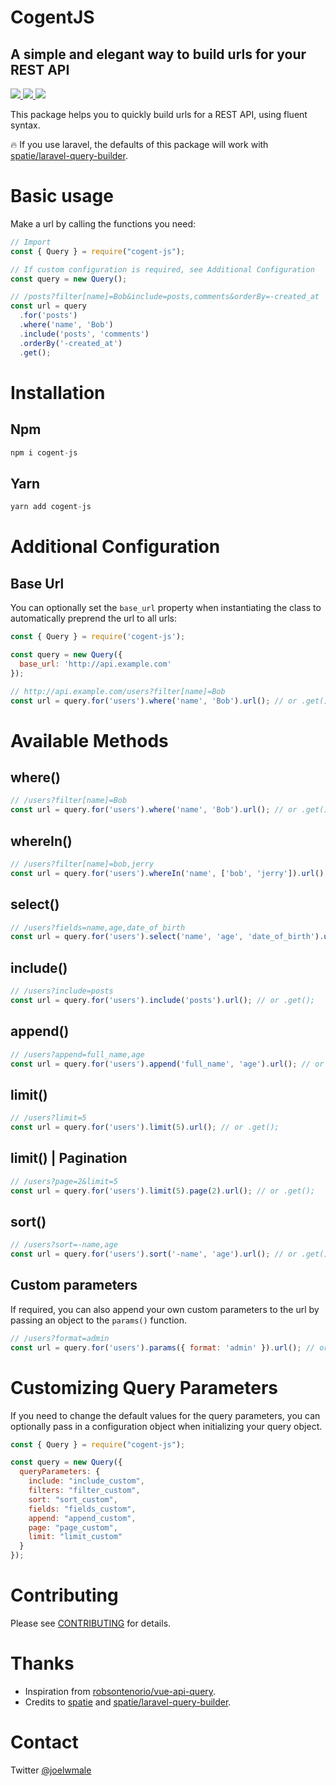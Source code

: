 # CogentJS

## A simple and elegant way to build urls for your REST API

<a href="https://www.npmjs.com/package/cogent-js">
  <img src="https://img.shields.io/npm/v/cogent-js.svg" />
</a> 
<a href="https://travis-ci.org/joelwmale/cogent-js">
  <img src="https://travis-ci.org/joelwmale/cogent-js.svg?branch=master" />
</a>
<a href="https://github.com/joelwmale/js-elegant-api-query/blob/master/LICENSE">
  <img src="https://img.shields.io/apm/l/vim-mode.svg" />
</a>

This package helps you to quickly build urls for a REST API, using fluent syntax.

🔥 If you use laravel, the defaults of this package will work with [spatie/laravel-query-builder](https://github.com/spatie/laravel-query-builder).

# Basic usage

Make a url by calling the functions you need:

```js
// Import
const { Query } = require("cogent-js");

// If custom configuration is required, see Additional Configuration
const query = new Query();

// /posts?filter[name]=Bob&include=posts,comments&orderBy=-created_at
const url = query
  .for('posts')
  .where('name', 'Bob')
  .include('posts', 'comments')
  .orderBy('-created_at')
  .get();
```

# Installation

## Npm

```js
npm i cogent-js
```

## Yarn

```js
yarn add cogent-js
```

# Additional Configuration

## Base Url

You can optionally set the `base_url` property when instantiating the class to automatically preprend the url to all urls:

```js
const { Query } = require('cogent-js');

const query = new Query({
  base_url: 'http://api.example.com'
});

// http://api.example.com/users?filter[name]=Bob
const url = query.for('users').where('name', 'Bob').url(); // or .get();
```

# Available Methods

## where()

```js
// /users?filter[name]=Bob
const url = query.for('users').where('name', 'Bob').url(); // or .get();
```

## whereIn()

```js
// /users?filter[name]=bob,jerry
const url = query.for('users').whereIn('name', ['bob', 'jerry']).url(); // or .get();
```

## select()

```js
// /users?fields=name,age,date_of_birth
const url = query.for('users').select('name', 'age', 'date_of_birth').url(); // or .get();
```

## include()

```js
// /users?include=posts
const url = query.for('users').include('posts').url(); // or .get();
```

## append()

```js
// /users?append=full_name,age
const url = query.for('users').append('full_name', 'age').url(); // or .get();
```

## limit()

```js
// /users?limit=5
const url = query.for('users').limit(5).url(); // or .get();
```

## limit() | Pagination

```js
// /users?page=2&limit=5
const url = query.for('users').limit(5).page(2).url(); // or .get();
```

## sort()

```js
// /users?sort=-name,age
const url = query.for('users').sort('-name', 'age').url(); // or .get();
```

## Custom parameters

If required, you can also append your own custom parameters to the url by passing an object to the `params()` function.

```js
// /users?format=admin
const url = query.for('users').params({ format: 'admin' }).url(); // or .get();
```

# Customizing Query Parameters

If you need to change the default values for the query parameters, you can optionally pass in a configuration object when initializing your query object.

```js
const { Query } = require("cogent-js");

const query = new Query({
  queryParameters: {
    include: "include_custom",
    filters: "filter_custom",
    sort: "sort_custom",
    fields: "fields_custom",
    append: "append_custom",
    page: "page_custom",
    limit: "limit_custom"
  }
});
```

# Contributing

Please see [CONTRIBUTING](CONTRIBUTING.md) for details.

# Thanks

- Inspiration from [robsontenorio/vue-api-query](https://github.com/robsontenorio/vue-api-query).
- Credits to [spatie](https://github.com/spatie) and [spatie/laravel-query-builder](https://github.com/spatie/laravel-query-builder).

# Contact

Twitter [@joelwmale](https://twitter.com/joelwxd)
